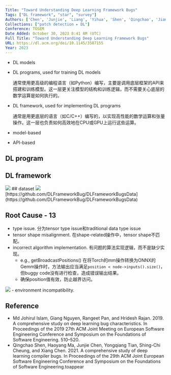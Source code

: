 ```yaml
---
Title: "Toward Understanding Deep Learning Framework Bugs"
Tags: ["DL framework", "star", "survey"]
Authors: ['Chen', 'Junjie', 'Liang', 'Yihua', 'Shen', 'Qingchao', 'Jiang', 'Jiajun', 'Li', 'Shuochuan']
Collections: ["patch detection ▸ DL"]
Conference: TOSEM
Date Added: October 30, 2023 8:41 AM (UTC)
Full Title: "Toward Understanding Deep Learning Framework Bugs"
URL: https://dl.acm.org/doi/10.1145/3587155
Year: 2023
---
```

- DL models
- DL programs, used for training DL models
    
    通常使用更高级的编程语言（如Python）编写，主要是调用底层框架的API来搭建和训练模型。这一层更关注模型的结构和训练逻辑，而不需要关心底层的数学运算是如何执行的。
    
- DL framework, used for implementing DL programs
    
    通常是用更底层的语言（如C/C++）编写的，以实现高性能的数学运算和张量操作。这一层也负责如何高效地在CPU或GPU上运行这些运算。
    

- model-based
- API-based

## DL program

## DL framework

<img src="/Toward_Understanding_Deep_Learning_Framework_Bugs/Untitled.png" className="img"/>
## dataset

<img src="/Toward_Understanding_Deep_Learning_Framework_Bugs/Untitled%201.png" className="img"/>
[https://github.com/DLFrameworkBug/DLFrameworkBugsData](https://github.com/DLFrameworkBug/DLFrameworkBugsData)

## Root Cause - 13

- type issue. 分为tensor type issue和traditional data type issue
- tensor shape misalignment. 在shape-related操作中，tensor shape不匹配。
- incorrect algorithm implementation. 有问题的算法实现逻辑，而不是缺少实现。
    - e.g., getBroadcastPositions() 在将Torch的mm操作转换为ONNX的Gemm操作时，方法输出应当满足`position < node->inputs().size()`，但buggy code没有进行检查，造成错误输出结果。
    - 确保position值有效，防止越界访问。
    
<img src="/Toward_Understanding_Deep_Learning_Framework_Bugs/Untitled%202.png" className="img"/>    
- environment incompatibility.

## Reference

- Md Johirul Islam, Giang Nguyen, Rangeet Pan, and Hridesh Rajan. 2019. A comprehensive study on deep learning bug characteristics. In Proceedings of the 2019 27th ACM Joint Meeting on European Software Engineering Conference and Symposium on the Foundations of Software Engineering. 510–520.
- Qingchao Shen, Haoyang Ma, Junjie Chen, Yongqiang Tian, Shing-Chi Cheung, and Xiang Chen. 2021. A comprehensive study of deep learning compiler bugs. In Proceedings of the 29th ACM Joint European Software Engineering Conference and Symposium on the Foundations of Software Engineering.toappear
